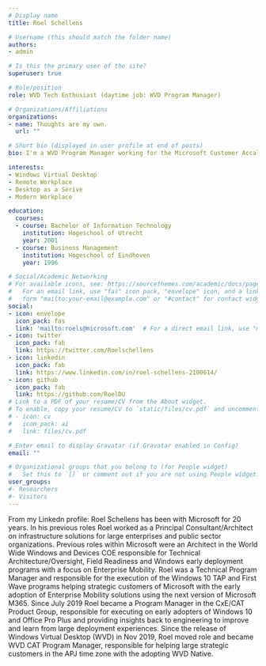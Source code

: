 ```yaml
---
# Display name
title: Roel Schellens

# Username (this should match the folder name)
authors:
- admin

# Is this the primary user of the site?
superuser: true

# Role/position
role: WVD Tech Enthusiast (daytime job: WVD Program Manager)

# Organizations/Affiliations
organizations:
- name: Thoughts are my own.
  url: ""

# Short bio (displayed in user profile at end of posts)
bio: I'm a WVD Program Manager working for the Microsoft Customer Accaleration Team, working with large and stretgic customers .

interests:
- Windows Virtual Desktop
- Remote Workplace
- Desktop as a Serive
- Modern Workplace

education:
  courses:
  - course: Bachelor of Information Technology 
    institution: Hogeschool of Utrecht
    year: 2001
  - course: Business Management
    institution: Hogeschool of Eindhoven
    year: 1996

# Social/Academic Networking
# For available icons, see: https://sourcethemes.com/academic/docs/page-builder/#icons
#   For an email link, use "fas" icon pack, "envelope" icon, and a link in the
#   form "mailto:your-email@example.com" or "#contact" for contact widget.
social:
- icon: envelope
  icon_pack: fas
  link: 'mailto:roels@microsoft.com'  # For a direct email link, use "mailto:test@example.org".
- icon: twitter
  icon_pack: fab
  link: https://twitter.com/Roelschellens
- icon: linkedin
  icon_pack: fab
  link: https://www.linkedin.com/in/roel-schellens-2100614/
- icon: github
  icon_pack: fab
  link: https://github.com/RoelDU
# Link to a PDF of your resume/CV from the About widget.
# To enable, copy your resume/CV to `static/files/cv.pdf` and uncomment the lines below.
# - icon: cv
#   icon_pack: ai
#   link: files/cv.pdf

# Enter email to display Gravatar (if Gravatar enabled in Config)
email: ""

# Organizational groups that you belong to (for People widget)
#   Set this to `[]` or comment out if you are not using People widget.
user_groups:
#- Researchers
#- Visitors
---
```


From my Linkedn profile: 
Roel Schellens has been with Microsoft for 20 years. In his previous roles Roel worked as a Principal Consultant/Architect on infrastructure solutions for large enterprises and public sector organizations. Previous roles within Microsoft were an Architect in the World Wide Windows and Devices COE responsible for Technical Architecture/Oversight, Field Readiness and Windows early deployment programs with a focus on Enterprise Mobility. Roel was a Technical Program Manager and responsible for the execution of the Windows 10 TAP and First Wave programs helping strategic customers of Microsoft with the early adoption of Enterprise Mobility solutions using the next version of Microsoft M365.
Since July 2019 Roel became a Program Manager in the CxE/CAT Product Group, responsible for executing on early adopters of Windows 10 and Office Pro Plus and providing insights back to engineering to improve and learn from large deployment experiences. Since the release of Windows Virtual Desktop (WVD) in Nov 2019, Roel moved role and became WVD CAT Program Manager, responsible for helping large strategic customers in the APJ time zone with the adopting WVD Native. 
